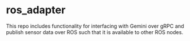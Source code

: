 # ros_adapter

This repo includes functionality for interfacing with Gemini over gRPC and publish sensor data over ROS
such that it is available to other ROS nodes.
